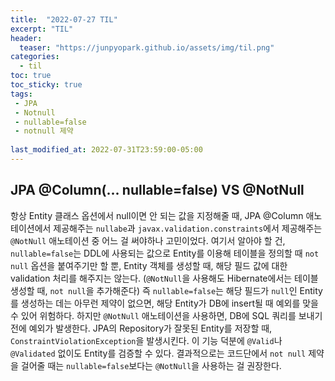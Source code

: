 ```yaml
---
title:  "2022-07-27 TIL"
excerpt: "TIL"
header:
  teaser: "https://junpyopark.github.io/assets/img/til.png"
categories:
  - til
toc: true
toc_sticky: true
tags:
 - JPA
 - Notnull
 - nullable=false
 - notnull 제약
  
last_modified_at: 2022-07-31T23:59:00-05:00
---
```


## JPA @Column(... nullable=false) VS @NotNull

항상 Entity 클래스 옵션에서 null이면 안 되는 값을 지정해줄 때, JPA @Column 애노테이션에서 제공해주는 `nullabe`과 `javax.validation.constraints`에서 제공해주는 `@NotNull` 애노테이션 중 어느 걸 써야하나 고민이었다. 여기서 알아야 할 건, `nullable=false`는 DDL에 사용되는 값으로 Entity를 이용해 테이블을 정의할 때 `not null` 옵션을 붙여주기만 할 뿐, Entity 객체를 생성할 때, 해당 필드 값에 대한 validation 처리를 해주지는 않는다. (`@NotNull`을 사용해도 Hibernate에서는 테이블 생성할 때, `not null`을 추가해준다)
즉 `nullable=false`는 해당 필드가 `null`인 Entity를 생성하는 데는 아무런 제약이 없으면, 해당 Entity가 DB에 insert될 때 예외를 맞을 수 있어 위험하다. 하지만 `@NotNull` 애노테이션을 사용하면, DB에 SQL 쿼리를 보내기 전에 예외가 발생한다. JPA의 Repository가 잘못된 Entity를 저장할 때, `ConstraintViolationException`을 발생시킨다. 이 기능 덕분에 `@Valid`나 `@Validated` 없이도 Entity를 검증할 수 있다.
결과적으로는 코드단에서 `not null` 제약을 걸어줄 때는 `nullable=false`보다는 `@NotNull`을 사용하는 걸 권장한다.
